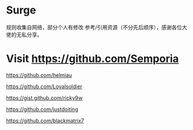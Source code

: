 # Surge
规则收集自网络，部分个人有修改
参考/引用资源（不分先后顺序），感谢各位大佬的无私分享。
# Visit https://github.com/Semporia

https://github.com/helmiau

https://github.com/Loyalsoldier

https://gist.github.com/ricky9w

https://github.com/justdoiting

https://github.com/blackmatrix7
